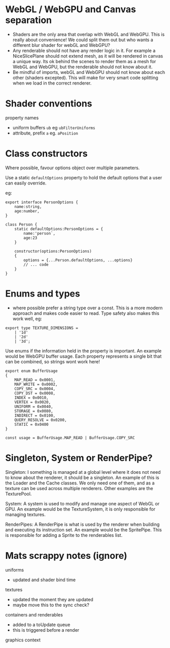 # WebGL / WebGPU and Canvas separation

- Shaders are the only area that overlap with WebGL and WebGPU. This is really about convenience! We could split them out but who wants a different blur shader for webGL and WebGPU?
- Any renderable should not have any render logic in it. For example a NiceSlicePlane should not extend mesh, as it will be rendered in canvas a unique way. Its ok behind the scenes to render them as a mesh for WebGL and WebGPU, but the renderable should not know about it.
- Be mindful of imports, webGL and WebGPU should not know about each other (shaders excepted). This will make for very smart code splitting when we load in the correct renderer.
 
# Shader conventions
property names
- uniform buffers `ub` eg `ubFilterUniforms`
- attribute, prefix `a` eg. `aPosition`

# Class constructors
Where possible, favour options object over multiple parameters.

Use a static `defaultOptions` property to hold the default options that a user can easily override.

eg:
```
export interface PersonOptions {
    name:string,
    age:number,
}

class Person {
    static defaultOptions:PersonOptions = {
        name:'person`,
        age:23
    }

    constructor(options:PersonOptions)
    {
        options = {...Person.defaultOptions, ...options}
        // ... code
    }
}
```


# Enums and types 
- where possible prefer a string type over a const. This is a more modern approach and makes code easier to read. Type safety also makes this work well, eg: 
```
export type TEXTURE_DIMENSIONS =
    | '1d'
    | '2d'
    | '3d';
```

Use enums if the information held in the property is important. An example would be WebGPU buffer usage. Each property represents a single bit that can be combined, so strings wont work here!

```
export enum BufferUsage
{
    MAP_READ = 0x0001,
    MAP_WRITE = 0x0002,
    COPY_SRC = 0x0004,
    COPY_DST = 0x0008,
    INDEX = 0x0010,
    VERTEX = 0x0020,
    UNIFORM = 0x0040,
    STORAGE = 0x0080,
    INDIRECT = 0x0100,
    QUERY_RESOLVE = 0x0200,
    STATIC = 0x0400
}

const usage = BufferUsage.MAP_READ | BufferUsage.COPY_SRC
```

# Singleton, System or RenderPipe?

Singleton:
I something is managed at a global level where it does not need to know about the renderer, it should be a singleton. An example of this is the Loader and the Cache classes. We only need one of them, and as a texture can be used across multiple renderers. Other examples are the TexturePool.

System:
A system is used to modify and manage one aspect of WebGL or GPU. An example would be the TextureSystem, it is only responsible for managing textures.

RenderPipes:
A RenderPipe is what is used by the renderer when building and executing its instruction set. An example would be the SpritePipe. This is responsible for adding a Sprite to the renderables list.

# Mats scrappy notes (ignore)
uniforms
- updated and shader bind time 

textures
- updated the moment they are updated
- maybe move this to the sync check?

containers and renderables
- added to a toUpdate queue
- this is triggered before a render

graphics context